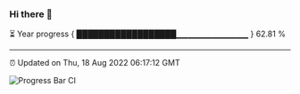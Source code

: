 ### Hi there 👋

⏳ Year progress { ██████████████████▁▁▁▁▁▁▁▁▁▁▁▁ } 62.81 %

---

⏰ Updated on Thu, 18 Aug 2022 06:17:12 GMT

![Progress Bar CI](https://github.com/liununu/liununu/workflows/Progress%20Bar%20CI/badge.svg)
